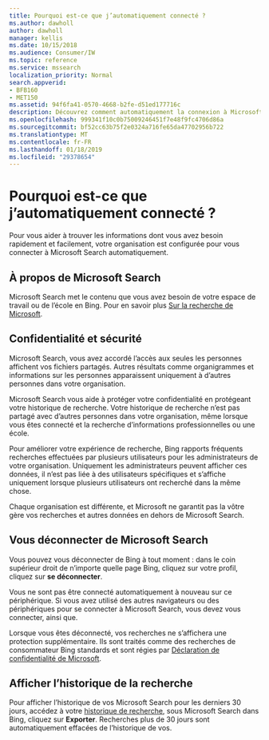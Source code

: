 ```yaml
---
title: Pourquoi est-ce que j’automatiquement connecté ?
ms.author: dawholl
author: dawholl
manager: kellis
ms.date: 10/15/2018
ms.audience: Consumer/IW
ms.topic: reference
ms.service: mssearch
localization_priority: Normal
search.appverid:
- BFB160
- MET150
ms.assetid: 94f6fa41-0570-4668-b2fe-d51ed177716c
description: Découvrez comment automatiquement la connexion à Microsoft Search peut vous aider à rapidement et trouvez facilement des résultats de travail
ms.openlocfilehash: 999341f10c0b75009246451f7e48f9fc4706d86a
ms.sourcegitcommit: bf52cc63b75f2e0324a716fe65da47702956b722
ms.translationtype: MT
ms.contentlocale: fr-FR
ms.lasthandoff: 01/18/2019
ms.locfileid: "29378654"
---
```

# <a name="why-am-i-automatically-signed-in"></a>Pourquoi est-ce que j’automatiquement connecté ?

Pour vous aider à trouver les informations dont vous avez besoin rapidement et facilement, votre organisation est configurée pour vous connecter à Microsoft Search automatiquement.
  
## <a name="about-microsoft-search"></a>À propos de Microsoft Search

Microsoft Search met le contenu que vous avez besoin de votre espace de travail ou de l’école en Bing. Pour en savoir plus [Sur la recherche de Microsoft](about-microsoft-search.md).
  
## <a name="privacy-and-security"></a>Confidentialité et sécurité

Microsoft Search, vous avez accordé l’accès aux seules les personnes affichent vos fichiers partagés. Autres résultats comme organigrammes et informations sur les personnes apparaissent uniquement à d’autres personnes dans votre organisation.
  
Microsoft Search vous aide à protéger votre confidentialité en protégeant votre historique de recherche. Votre historique de recherche n’est pas partagé avec d’autres personnes dans votre organisation, même lorsque vous êtes connecté et la recherche d’informations professionnelles ou une école.
  
Pour améliorer votre expérience de recherche, Bing rapports fréquents recherches effectuées par plusieurs utilisateurs pour les administrateurs de votre organisation. Uniquement les administrateurs peuvent afficher ces données, il n’est pas liée à des utilisateurs spécifiques et s’affiche uniquement lorsque plusieurs utilisateurs ont recherché dans la même chose.
  
Chaque organisation est différente, et Microsoft ne garantit pas la vôtre gère vos recherches et autres données en dehors de Microsoft Search.
  
## <a name="sign-out-of-microsoft-search"></a>Vous déconnecter de Microsoft Search

Vous pouvez vous déconnecter de Bing à tout moment : dans le coin supérieur droit de n’importe quelle page Bing, cliquez sur votre profil, cliquez sur **se déconnecter**.
  
Vous ne sont pas être connecté automatiquement à nouveau sur ce périphérique. Si vous avez utilisé des autres navigateurs ou des périphériques pour se connecter à Microsoft Search, vous devez vous connecter, ainsi que. 
  
Lorsque vous êtes déconnecté, vos recherches ne s’affichera une protection supplémentaire. Ils sont traités comme des recherches de consommateur Bing standards et sont régies par [Déclaration de confidentialité de Microsoft](https://privacy.microsoft.com/en-us/privacystatement).
  
## <a name="view-your-search-history"></a>Afficher l’historique de la recherche

Pour afficher l’historique de vos Microsoft Search pour les derniers 30 jours, accédez à votre [historique de recherche](https://ssl.bing.com/profile/history), sous Microsoft Search dans Bing, cliquez sur **Exporter**. Recherches plus de 30 jours sont automatiquement effacées de l’historique de vos.

  

